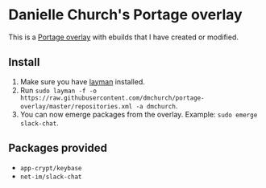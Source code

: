 # Danielle Church's Portage overlay

This is a [Portage overlay][overlay] with ebuilds that I have created
or modified.


## Install

1. Make sure you have [layman][layman] installed.
2. Run `sudo layman -f -o https://raw.githubusercontent.com/dmchurch/portage-overlay/master/repositories.xml -a dmchurch`.
3. You can now emerge packages from the overlay. Example: `sudo emerge slack-chat`.

## Packages provided

* `app-crypt/keybase`
* `net-im/slack-chat`

[overlay]: https://wiki.gentoo.org/wiki/Overlay
[layman]: http://wiki.gentoo.org/wiki/Layman
